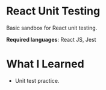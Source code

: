 # React Unit Testing

Basic sandbox for React unit testing.

**Required languages**: React JS, Jest 

# What I Learned

* Unit test practice.

